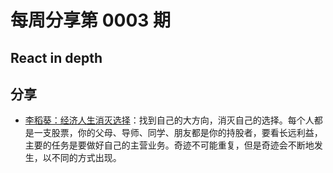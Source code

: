 # 每周分享第 0003 期

## React in depth

## 分享

- [李稻葵：经济人生消灭选择](https://www.youtube.com/watch?v=wpl493dW2iA)：找到自己的大方向，消灭自己的选择。每个人都是一支股票，你的父母、导师、同学、朋友都是你的持股者，要看长远利益，主要的任务是要做好自己的主营业务。奇迹不可能重复，但是奇迹会不断地发生，以不同的方式出现。
